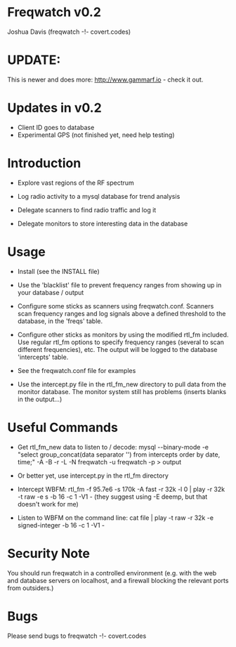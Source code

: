 # Freqwatch v0.2
Joshua Davis (freqwatch -!- covert.codes)  

# UPDATE:
This is newer and does more: http://www.gammarf.io - check it out.

Updates in v0.2
===============

* Client ID goes to database
* Experimental GPS (not finished yet, need help testing)


Introduction
============

* Explore vast regions of the RF spectrum

* Log radio activity to a mysql database for trend analysis

* Delegate scanners to find radio traffic and log it

* Delegate monitors to store interesting data in the database


Usage
=====

* Install (see the INSTALL file)

* Use the 'blacklist' file to prevent frequency ranges from showing up in
  your database / output

* Configure some sticks as scanners using freqwatch.conf.  Scanners scan
  frequency ranges and log signals above a defined threshold to the database,
  in the 'freqs' table.

* Configure other sticks as monitors by using the modified rtl_fm included.
  Use regular rtl_fm options to specify frequency ranges (several to scan
  different frequencies), etc.  The output will be logged to the database
  'intercepts' table.

* See the freqwatch.conf file for examples

* Use the intercept.py file in the rtl_fm_new directory to pull data from
  the monitor database.  The monitor system still has problems (inserts
  blanks in the output...)


Useful Commands
===============

* Get rtl_fm_new data to listen to / decode: mysql --binary-mode -e "select group_concat(data separator '') from intercepts order by date, time;" -A -B -r -L -N freqwatch -u freqwatch -p > output

* Or better yet, use intercept.py in the rtl_fm directory

* Intercept WBFM: rtl_fm -f 95.7e6 -s 170k -A fast -r 32k -l 0 | play -r 32k -t raw -e s -b 16 -c 1 -V1 - (they suggest using -E deemp, but that doesn't work for me)

* Listen to WBFM on the command line: cat file | play -t raw -r 32k -e signed-integer -b 16 -c 1 -V1 -


Security Note
==============

You should run freqwatch in a controlled environment (e.g. with the web and
database servers on localhost, and a firewall blocking the relevant ports
from outsiders.)


Bugs
====

Please send bugs to freqwatch -!- covert.codes

